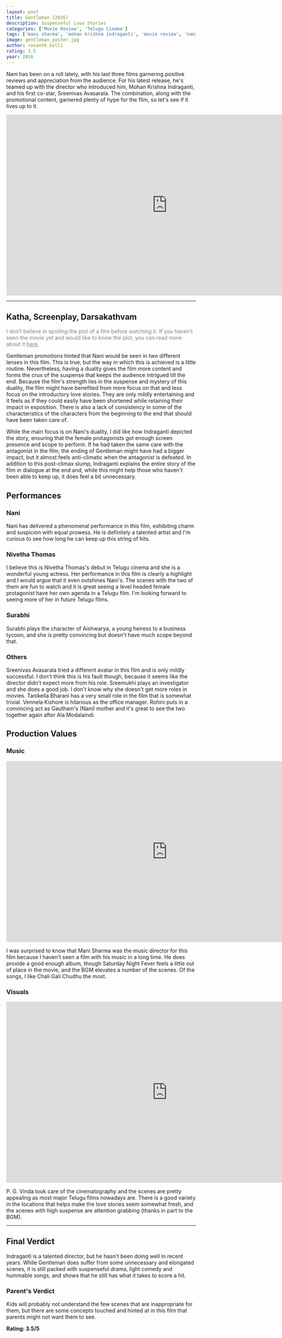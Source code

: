 ```yaml
---
layout: post
title: Gentleman (2016)
description: Suspenseful Love Stories
categories: ['Movie Review', 'Telugu Cinema']
tags: ['mani sharma', 'mohan krishna indraganti', 'movie review', 'nani', 'nivetha thomas', 'p. g. vinda', 'rohini', 'sreemukhi', 'srinivas avasarala', 'surabhi', 'telugu movie', 'vennela kishore']
image: gentleman_poster.jpg
author: revanth_kolli
rating: 3.5
year: 2016
---
```


Nani has been on a roll lately, with his last three films garnering positive reviews and appreciation from the audience. For his latest release, he's teamed up with the director who introduced him, Mohan Krishna Indraganti, and his first co-star, Sreenivas Avasarala. The combination, along with the promotional content, garnered plenty of hype for the film, so let's see if it lives up to it.

<iframe width="853" height="480" src="https://www.youtube.com/embed/MgmowJ5r-es" frameborder="0" allowfullscreen></iframe>

<hr />

<h2><span class="review_header">Katha, Screenplay, Darsakathvam</span></h2>
<span style="color:#808080;">I don’t believe in spoiling the plot of a film before watching it. If you haven’t seen the movie yet and would like to know the plot, you can read more about it <a style="color:#808080;" href="https://en.wikipedia.org/wiki/Gentleman_(2016_film)#Plot" target="_blank">here</a>.</span>

Gentleman promotions hinted that Nani would be seen in two different lenses in this film. This is true, but the way in which this is achieved is a little routine. Nevertheless, having a duality gives the film more content and forms the crux of the suspense that keeps the audience intrigued till the end. Because the film's strength lies in the suspense and mystery of this duality, the film might have benefited from more focus on that and less focus on the introductory love stories. They are only mildly entertaining and it feels as if they could easily have been shortened while retaining their impact in exposition. There is also a lack of consistency in some of the characteristics of the characters from the beginning to the end that should have been taken care of.

While the main focus is on Nani's duality, I did like how Indraganti depicted the story, ensuring that the female protagonists got enough screen presence and scope to perform. If he had taken the same care with the antagonist in the film, the ending of Gentleman might have had a bigger impact, but it almost feels anti-climatic when the antagonist is defeated. In addition to this post-climax slump, Indraganti explains the entire story of the film in dialogue at the end and, while this might help those who haven't been able to keep up, it does feel a bit unnecessary.
<h2><span class="review_header">Performances</span></h2>
<h3>Nani</h3>
Nani has delivered a phenomenal performance in this film, exhibiting charm and suspicion with equal prowess. He is definitely a talented artist and I'm curious to see how long he can keep up this string of hits.
<h3>Nivetha Thomas</h3>
I believe this is Nivetha Thomas's debut in Telugu cinema and she is a wonderful young actress. Her performance in this film is clearly a highlight and I would argue that it even outshines Nani's. The scenes with the two of them are fun to watch and it is great seeing a level headed female protagonist have her own agenda in a Telugu film. I'm looking forward to seeing more of her in future Telugu films.
<h3>Surabhi</h3>
Surabhi plays the character of Aishwarya, a young heiress to a business tycoon, and she is pretty convincing but doesn't have much scope beyond that.
<h3>Others</h3>
Sreenivas Avasarala tried a different avatar in this film and is only mildly successful. I don't think this is his fault though, because it seems like the director didn't expect more from his role. Sreemukhi plays an investigator and she does a good job. I don't know why she doesn't get more roles in movies. Tanikella Bharani has a very small role in the film that is somewhat trivial. Vennela Kishore is hilarious as the office manager. Rohini puts in a convincing act as Gautham's (Nani) mother and it's great to see the two together again after Ala Modalaindi.
<h2><span class="review_header">Production Values</span></h2>
<h3>Music</h3>
<iframe width="853" height="480" src="https://www.youtube.com/embed/ls-PQOGDlK8" frameborder="0" allowfullscreen></iframe>

I was surprised to know that Mani Sharma was the music director for this film because I haven't seen a film with his music in a long time. He does provide a good enough album, though Saturday Night Fever feels a little out of place in the movie, and the BGM elevates a number of the scenes. Of the songs, I like Chali Gali Chudhu the most.
<h3>Visuals</h3>
<iframe width="853" height="480" src="https://www.youtube.com/embed/7-dXHRUrqGc" frameborder="0" allowfullscreen></iframe>

P. G. Vinda took care of the cinematography and the scenes are pretty appealing as most major Telugu films nowadays are. There is a good variety in the locations that helps make the love stories seem somewhat fresh, and the scenes with high suspense are attention grabbing (thanks in part to the BGM).

<hr />

<h2><span class="review_header">Final Verdict</span></h2>
Indraganti is a talented director, but he hasn't been doing well in recent years. While Gentleman does suffer from some unnecessary and elongated scenes, it is still packed with suspenseful drama, light comedy and hummable songs, and shows that he still has what it takes to score a hit.
<h3>Parent's Verdict</h3>
Kids will probably not understand the few scenes that are inappropriate for them, but there are some concepts touched and hinted at in this film that parents might not want them to see.

<strong>Rating: <span class="positive_review">3.5</span>/5</strong>
